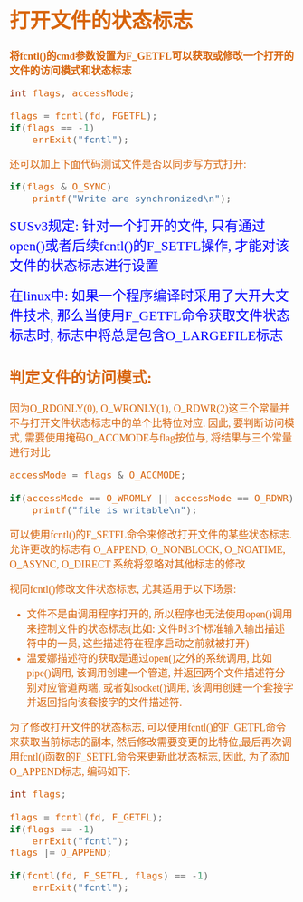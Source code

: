 <font size=4 color=#D8650D face="微软雅黑">

# 打开文件的状态标志

**将fcntl()的cmd参数设置为F_GETFL可以获取或修改一个打开的文件的访问模式和状态标志**

```c
int flags, accessMode;

flags = fcntl(fd, FGETFL);
if(flags == -1)
	errExit("fcntl");
```

还可以加上下面代码测试文件是否以同步写方式打开:

```c
if(flags & O_SYNC)
	printf("Write are synchronized\n");
```

<font color=blue face="隶书" size=5>SUSv3规定: 
针对一个打开的文件, 只有通过open()或者后续fcntl()的F_SETFL操作, 才能对该文件的状态标志进行设置 

在linux中:
如果一个程序编译时采用了大开大文件技术, 那么当使用F_GETFL命令获取文件状态标志时, 标志中将总是包含O_LARGEFILE标志</font>

## 判定文件的访问模式:

因为O_RDONLY(0), O_WRONLY(1), O_RDWR(2)这三个常量并不与打开文件状态标志中的单个比特位对应.
因此, 要判断访问模式, 需要使用掩码O_ACCMODE与flag按位与, 将结果与三个常量进行对比

```c
accessMode = flags & O_ACCMODE;

if(accessMode == O_WROMLY || accessMode == O_RDWR)
	printf("file is writable\n");

```

可以使用fcntl()的F_SETFL命令来修改打开文件的某些状态标志.
允许更改的标志有 O_APPEND, O_NONBLOCK, O_NOATIME, O_ASYNC, O_DIRECT
系统将忽略对其他标志的修改

视同fcntl()修改文件状态标志, 尤其适用于以下场景:

+ 文件不是由调用程序打开的, 所以程序也无法使用open()调用来控制文件的状态标志(比如: 文件时3个标准输入输出描述符中的一员, 这些描述符在程序启动之前就被打开)
+ 温爱娜描述符的获取是通过open()之外的系统调用, 比如pipe()调用, 该调用创建一个管道, 并返回两个文件描述符分别对应管道两端, 或者如socket()调用, 该调用创建一个套接字并返回指向该套接字的文件描述符.

为了修改打开文件的状态标志, 可以使用fcntl()的F_GETFL命令来获取当前标志的副本, 然后修改需要变更的比特位,最后再次调用fcntl()函数的F_SETFL命令来更新此状态标志, 因此, 为了添加O_APPEND标志, 编码如下:

```c
int flags;

flags = fcntl(fd, F_GETFL);
if(flags == -1)
	errExit("fcntl");
flags |= O_APPEND;

if(fcntl(fd, F_SETFL, flags) == -1)
	errExit("fcntl");
```